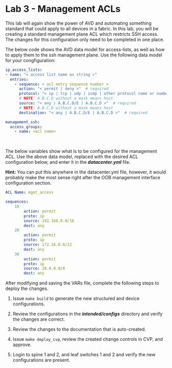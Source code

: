# **Lab 3 - Management ACLs**

This lab will again show the power of AVD and automating something standard that could apply to all devices in a fabric.  In this lab, you will be creating a standard management plane ACL which restricts SSH access.  The changes for this configuration only need to be completed in one place.

The below code shows the AVD data model for access-lists, as well as how to apply them to the ssh management plane.  Use the following data model for your congfiguration:

```yaml
ip_access_lists:
- name: "< access list name as string >"
  entries:
    - sequence: < acl entry sequence number >
      action: "< permit | deny >"  # required
      protocol: "< ip | tcp | udp | icmp | other protocol name or number >"  # required
      # NOTE: A.B.C.D without a mask means host
      source: "< any | A.B.C.D/E | A.B.C.D >"  # required
      # NOTE: A.B.C.D without a mask means host
      destination: "< any | A.B.C.D/E | A.B.C.D >"  # required

management_ssh:
  access_groups:
    - name: <acl name>
```

<br>

The below variables show what is to be configured for the management ACL.  Use the above data model, replaced with the desired ACL configuration below, and enter it in the ***datacenter.yml*** file.

**Hint:** You can put this anywhere in the datacenter.yml file, however, it would probably make the most sense right after the OOB management interface configuration section.

```yaml
ACL Name: mgmt_access

sequences:
    10
        action: permit
        proto: ip
        source: 192.168.0.0/16
        dest: any
    20
        action: permit
        proto: ip
        source: 172.16.0.0/12
        dest: any
    30
        action: permit
        proto: ip
        source: 10.0.0.0/8
        dest: any
```

After modifying and saving the VARs file, complete the following steps to deploy the changes.


1) Issue `make build` to generate the new structured and device configurations.

2) Review the configurations in the ***intended/configs*** directory and verify the changes are correct.

3) Review the changes to the documentation that is auto-created.

4) Issue `make deploy_cvp`, review the created change controls in CVP, and approve.

5) Login to spine 1 and 2, and leaf switches 1 and 2 and verify the new configurations are present.